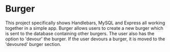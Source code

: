 # Burger
This project specifically shows Handlebars, MySQL and Express all working together in a simple app. Burger allows users to create a new burger which is sent to the database containing other burgers. The user also has the option to 'devour' the burger. If the user devours a burger, it is moved to the 'devoured' burger section.